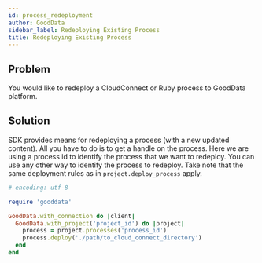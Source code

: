 ```yaml
---
id: process_redeployment
author: GoodData
sidebar_label: Redeploying Existing Process
title: Redeploying Existing Process
---
```


Problem
-------

You would like to redeploy a CloudConnect or Ruby process to GoodData
platform.

Solution
--------

SDK provides means for redeploying a process (with a new updated
content). All you have to do is to get a handle on the process. Here we
are using a process id to identify the process that we want to redeploy.
You can use any other way to identify the process to redeploy. Take note
that the same deployment rules as in `project.deploy_process` apply.


```ruby
# encoding: utf-8

require 'gooddata'

GoodData.with_connection do |client|
  GoodData.with_project('project_id') do |project|
    process = project.processes('process_id')
    process.deploy('./path/to_cloud_connect_directory')
  end
end 
```
